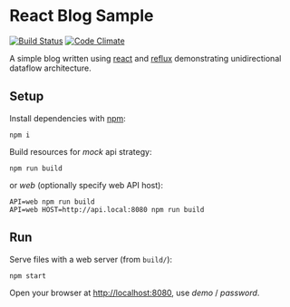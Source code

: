 # React Blog Sample

[![Build Status](https://travis-ci.org/akornatskyy/sample-blog-react-reflux.svg?branch=master)](https://travis-ci.org/akornatskyy/sample-blog-react-reflux)
[![Code Climate](https://codeclimate.com/github/akornatskyy/sample-blog-react-reflux/badges/gpa.svg)](https://codeclimate.com/github/akornatskyy/sample-blog-react-reflux)

A simple blog written using [react](http://facebook.github.io/react/) and
[reflux](https://github.com/reflux/refluxjs) demonstrating
unidirectional dataflow architecture.

## Setup

Install dependencies with [npm](https://www.npmjs.com):

    npm i

Build resources for *mock* api strategy:

    npm run build

or *web* (optionally specify web API host):

    API=web npm run build
    API=web HOST=http://api.local:8080 npm run build

## Run

Serve files with a web server (from `build/`):

    npm start

Open your browser at [http://localhost:8080](http://localhost:8080),
use *demo* / *password*.
